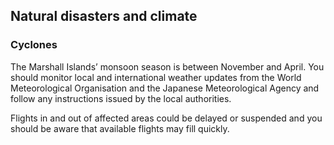 ## Natural disasters and climate

### **Cyclones**

The Marshall Islands’ monsoon season is between November and April. You should monitor local and international weather updates from the World Meteorological Organisation and the Japanese Meteorological Agency and follow any instructions issued by the local authorities.

Flights in and out of affected areas could be delayed or suspended and you should be aware that available flights may fill quickly.